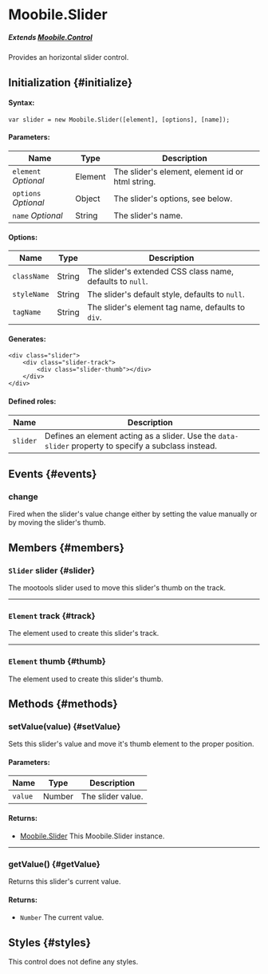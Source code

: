 Moobile.Slider
================================================================================

##### Extends [Moobile.Control](../Control/Control.md)

Provides an horizontal slider control.

Initialization {#initialize}
--------------------------------------------------------------------------------

#### Syntax:

	var slider = new Moobile.Slider([element], [options], [name]);

#### Parameters:

Name                 | Type    | Description
-------------------- | ------- | -----------
`element` *Optional* | Element | The slider's element, element id or html string.
`options` *Optional* | Object  | The slider's options, see below.
`name`    *Optional* | String  | The slider's name.

#### Options:

Name        | Type   | Description
----------- | ------ | -----------
`className` | String | The slider's extended CSS class name, defaults to `null`.
`styleName` | String | The slider's default style, defaults to `null`.
`tagName`   | String | The slider's element tag name, defaults to `div`.

#### Generates:

	<div class="slider">
		<div class="slider-track">
			<div class="slider-thumb"></div>
		</div>
	</div>

#### Defined roles:

Name     | Description
-------- | -----------
`slider` | Defines an element acting as a slider. Use the `data-slider` property to specify a subclass instead.

Events {#events}
--------------------------------------------------------------------------------

### change

Fired when the slider's value change either by setting the value manually or by moving the slider's thumb.

Members {#members}
--------------------------------------------------------------------------------

### `Slider` slider {#slider}

The mootools slider used to move this slider's thumb on the track.

-----

### `Element` track {#track}

The element used to create this slider's track.

-----

### `Element` thumb {#thumb}

The element used to create this slider's thumb.

Methods {#methods}
--------------------------------------------------------------------------------

### setValue(value) {#setValue}

Sets this slider's value and move it's thumb element to the proper position.

#### Parameters:

Name    | Type   | Description
------- | ------ | -----------
`value` | Number | The slider value.

#### Returns:

- [Moobile.Slider](../Control/Slider.md) This Moobile.Slider instance.

-----

### getValue() {#getValue}

Returns this slider's current value.

#### Returns:

- `Number` The current value.

Styles {#styles}
--------------------------------------------------------------------------------

This control does not define any styles.

